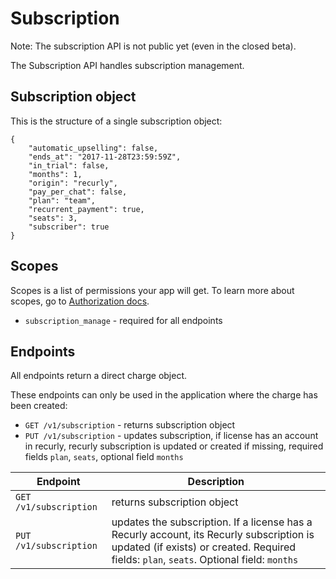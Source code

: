 # Subscription

<aside class="warning">Note: The subscription API is not public yet (even in the closed beta).</aside>

The Subscription API handles subscription management.

## Subscription object

This is the structure of a single subscription object:

```
{
	"automatic_upselling": false,
	"ends_at": "2017-11-28T23:59:59Z",
	"in_trial": false,
	"months": 1,
	"origin": "recurly",
	"pay_per_chat": false,
	"plan": "team",
	"recurrent_payment": true,
	"seats": 3,
	"subscriber": true
}
```

## Scopes

Scopes is a list of permissions your app will get. To learn more about scopes, go to [Authorization docs](https://docs.livechatinc.com/authorization/).

* `subscription_manage` - required for all endpoints

## Endpoints

All endpoints return a direct charge object.

These endpoints can only be used in the application where the charge has been created:

* `GET /v1/subscription` - returns subscription object
* `PUT /v1/subscription` - updates subscription, if license has an account in recurly, recurly subscription is updated or created if missing, required fields `plan`, `seats`, optional field `months`

| Endpoint               | Description                                                                                                                                                                          |
| ---------------------- | ------------------------------------------------------------------------------------------------------------------------------------------------------------------------------------ |
| `GET /v1/subscription` | returns subscription object                                                                                                                                                          |
| `PUT /v1/subscription` | updates the subscription. If a license has a Recurly account, its Recurly subscription is updated (if exists) or created. Required fields: `plan`, `seats`. Optional field: `months` |
